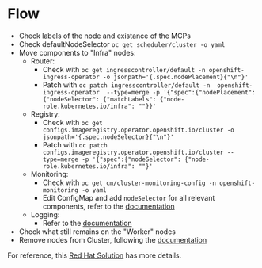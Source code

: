 # Flow

- Check labels of the node and existance of the MCPs
- Check defaultNodeSelector `oc get scheduler/cluster -o yaml`
- Move components to "Infra" nodes:
  - Router: 
    - Check with `oc get ingresscontroller/default -n openshift-ingress-operator -o jsonpath='{.spec.nodePlacement}{"\n"}'` 
    - Patch with `oc patch ingresscontroller/default -n  openshift-ingress-operator  --type=merge -p '{"spec":{"nodePlacement": {"nodeSelector": {"matchLabels": {"node-role.kubernetes.io/infra": ""}}' `
  - Registry:
    - Check with `oc get configs.imageregistry.operator.openshift.io/cluster -o jsonpath='{.spec.nodeSelector}{"\n"}'`
    - Patch with `oc patch configs.imageregistry.operator.openshift.io/cluster --type=merge -p '{"spec":{"nodeSelector": {"node-role.kubernetes.io/infra": ""}' `
  - Monitoring:
    - Check with `oc get cm/cluster-monitoring-config -n openshift-monitoring -o yaml`
    - Edit ConfigMap and add `nodeSelector` for all relevant components, refer to the [documentation](https://docs.openshift.com/container-platform/4.11/monitoring/configuring-the-monitoring-stack.html#moving-monitoring-components-to-different-nodes_configuring-the-monitoring-stack)
  - Logging:
    - Refer to the [documentation](https://docs.openshift.com/container-platform/4.11/machine_management/creating-infrastructure-machinesets.html?extIdCarryOver=true&sc_cid=701f2000001OH6fAAG#infrastructure-moving-logging_creating-infrastructure-machinesets)
- Check what still remains on the "Worker" nodes
- Remove nodes from Cluster, following the [documentation](https://docs.openshift.com/container-platform/4.11/nodes/nodes/nodes-nodes-working.html#nodes-nodes-working-deleting-bare-metal_nodes-nodes-working)

For reference, this [Red Hat Solution](https://access.redhat.com/solutions/5034771) has more details.

